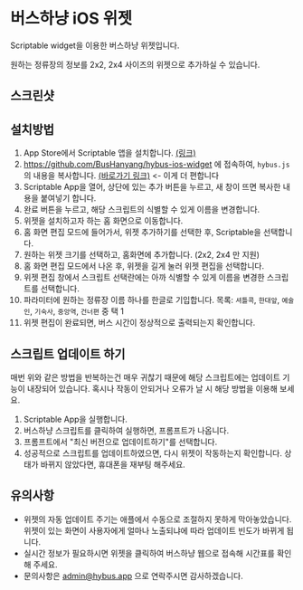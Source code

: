 # 버스하냥 iOS 위젯

Scriptable widget을 이용한 버스하냥 위젯입니다.

원하는 정류장의 정보를 2x2, 2x4 사이즈의 위젯으로 추가하실 수 있습니다.

## 스크린샷



## 설치방법

1. App Store에서 Scriptable 앱을 설치합니다. [(링크)](https://apps.apple.com/kr/app/scriptable/id1405459188)
2. https://github.com/BusHanyang/hybus-ios-widget 에 접속하여, `hybus.js` 의 내용을 복사합니다. [(바로가기 링크)](https://raw.githubusercontent.com/BusHanyang/hybus-ios-widget/main/hybus.js) <- 이게 더 편합니다
3. Scriptable App을 열어, 상단에 있는 추가 버튼을 누르고, 새 창이 뜨면 복사한 내용을 붙여넣기 합니다.
4. 완료 버튼을 누르고, 해당 스크립트의 식별할 수 있게 이름을 변경합니다.
5. 위젯을 설치하고자 하는 홈 화면으로 이동합니다.
6. 홈 화면 편집 모드에 들어가서, 위젯 추가하기를 선택한 후, Scriptable을 선택합니다.
7. 원하는 위젯 크기를 선택하고, 홈화면에 추가합니다. (2x2, 2x4 만 지원)
8. 홈 화면 편집 모드에서 나온 후, 위젯을 길게 눌러 위젯 편집을 선택합니다.
9. 위젯 편집 창에서 스크립트 선택란에는 아까 식별할 수 있게 이름을 변경한 스크립트를 선택합니다.
10. 파라미터에 원하는 정류장 이름 하나를 한글로 기입합니다. 목록: `셔틀콕`, `한대앞`, `예술인`, `기숙사`, `중앙역`, `건너편` 중 택 1
11. 위젯 편집이 완료되면, 버스 시간이 정상적으로 출력되는지 확인합니다.


## 스크립트 업데이트 하기

매번 위와 같은 방법을 반복하는건 매우 귀찮기 때문에 해당 스크립트에는 업데이트 기능이 내장되어 있습니다. 혹시나 작동이 안되거나 오류가 날 시 해당 방법을 이용해 보세요.

1. Scriptable App을 실행합니다.
2. 버스하냥 스크립트를 클릭하여 실행하면, 프롬프트가 나옵니다.
3. 프롬프트에서 "최신 버전으로 업데이트하기"를 선택합니다.
4. 성공적으로 스크립트를 업데이트하였으면, 다시 위젯이 작동하는지 확인합니다. 상태가 바뀌지 않았다면, 휴대폰을 재부팅 해주세요.


## 유의사항

* 위젯의 자동 업데이트 주기는 애플에서 수동으로 조절하지 못하게 막아놓았습니다. 위젯이 있는 화면이 사용자에게 얼마나 노출되냐에 따라 업데이트 빈도가 바뀌게 됩니다.
* 실시간 정보가 필요하시면 위젯을 클릭하여 버스하냥 웹으로 접속해 시간표를 확인해 주세요.
* 문의사항은 admin@hybus.app 으로 연락주시면 감사하겠습니다.